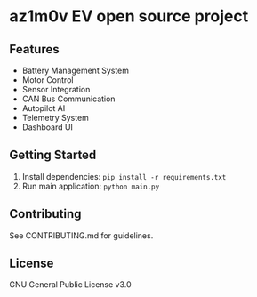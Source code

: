 # az1m0v EV open source project

## Features
- Battery Management System
- Motor Control
- Sensor Integration
- CAN Bus Communication
- Autopilot AI
- Telemetry System
- Dashboard UI

## Getting Started
1. Install dependencies: `pip install -r requirements.txt`
2. Run main application: `python main.py`

## Contributing
See CONTRIBUTING.md for guidelines.

## License
GNU General Public License v3.0